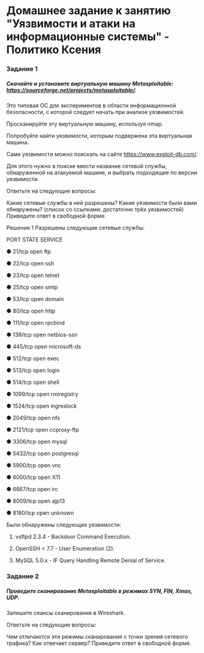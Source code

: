 # Домашнее задание к занятию "Уязвимости и атаки на информационные системы" - Политико Ксения


### Задание 1
##### Скачайте и установите виртуальную машину Metasploitable: https://sourceforge.net/projects/metasploitable/.

Это типовая ОС для экспериментов в области информационной безопасности, с которой следует начать при анализе уязвимостей.

Просканируйте эту виртуальную машину, используя nmap.

Попробуйте найти уязвимости, которым подвержена эта виртуальная машина.

Сами уязвимости можно поискать на сайте https://www.exploit-db.com/.

Для этого нужно в поиске ввести название сетевой службы, обнаруженной на атакуемой машине, и выбрать подходящие по версии уязвимости.

Ответьте на следующие вопросы:

Какие сетевые службы в ней разрешены?
Какие уязвимости были вами обнаружены? (список со ссылками: достаточно трёх уязвимостей)
Приведите ответ в свободной форме.

Решение 1
Разрешены следующие сетевые службы:

PORT STATE SERVICE

● 21/tcp open ftp

● 22/tcp open ssh

● 23/tcp open telnet

● 25/tcp open smtp

● 53/tcp open domain

● 80/tcp open http

● 111/tcp open rpcbind

● 139/tcp open netbios-ssn

● 445/tcp open microsoft-ds

● 512/tcp open exec

● 513/tcp open login

● 514/tcp open shell

● 1099/tcp open rmiregistry

● 1524/tcp open ingreslock

● 2049/tcp open nfs

● 2121/tcp open ccproxy-ftp

● 3306/tcp open mysql

● 5432/tcp open postgresql

● 5900/tcp open vnc

● 6000/tcp open X11

● 6667/tcp open irc

● 8009/tcp open ajp13

● 8180/tcp open unknown

Были обнаружены следующие уязвимости:

1. vsftpd 2.3.4 - Backdoor Command Execution.

2. OpenSSH < 7.7 - User Enumeration (2).

3. MySQL 5.0.x - IF Query Handling Remote Denial of Service.

### Задание 2
##### Проведите сканирование Metasploitable в режимах SYN, FIN, Xmas, UDP.

Запишите сеансы сканирования в Wireshark.

Ответьте на следующие вопросы:

Чем отличаются эти режимы сканирования с точки зрения сетевого трафика?
Как отвечает сервер?
Приведите ответ в свободной форме.
